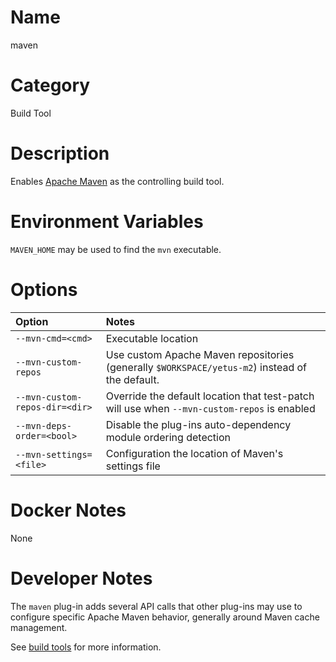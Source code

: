 <!---
  Licensed to the Apache Software Foundation (ASF) under one
  or more contributor license agreements.  See the NOTICE file
  distributed with this work for additional information
  regarding copyright ownership.  The ASF licenses this file
  to you under the Apache License, Version 2.0 (the
  "License"); you may not use this file except in compliance
  with the License.  You may obtain a copy of the License at

    http://www.apache.org/licenses/LICENSE-2.0

  Unless required by applicable law or agreed to in writing,
  software distributed under the License is distributed on an
  "AS IS" BASIS, WITHOUT WARRANTIES OR CONDITIONS OF ANY
  KIND, either express or implied.  See the License for the
  specific language governing permissions and limitations
  under the License.
-->

# Name

maven

# Category

Build Tool

# Description

Enables [Apache Maven](https://maven.apache.org) as the controlling build tool.

# Environment Variables

`MAVEN_HOME` may be used to find the `mvn` executable.

# Options

| Option | Notes |
|:---------|:------|
| `--mvn-cmd=<cmd>` | Executable location |
| `--mvn-custom-repos` | Use custom Apache Maven repositories (generally `$WORKSPACE/yetus-m2`) instead of the default. |
| `--mvn-custom-repos-dir=<dir>` | Override the default location that test-patch will use when `--mvn-custom-repos` is enabled |
| `--mvn-deps-order=<bool>` | Disable the plug-ins auto-dependency module ordering detection |
| `--mvn-settings=<file>` | Configuration the location of Maven\'s settings file |

# Docker Notes

None

# Developer Notes

The `maven` plug-in adds several API calls that other plug-ins may use to configure specific Apache Maven behavior, generally around Maven cache management.

See [build tools](../../buildtools) for more information.
